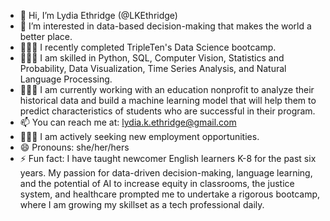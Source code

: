 - 👋 Hi, I’m Lydia Ethridge (@LKEthridge)
- 👀 I’m interested in data-based decision-making that makes the world a better place.
- 👩🏼‍🎓 I recently completed TripleTen's Data Science bootcamp.
- 👩🏽‍💻 I am skilled in Python, SQL, Computer Vision, Statistics and Probability, Data Visualization, Time Series Analysis, and Natural Language Processing.
- 👩🏼‍🏫 I am currently working with an education nonprofit to analyze their historical data and build a machine learning model that will help them to predict characteristics of students who are successful in their program.
- 📫 You can reach me at: lydia.k.ethridge@gmail.com
- 🙋🏼‍♀️ I am actively seeking new employment opportunities. 
- 😄 Pronouns: she/her/hers
- ⚡ Fun fact: I have taught newcomer English learners K-8 for the past six years.  My passion for data-driven decision-making, language learning, and the potential of AI to increase equity in classrooms, the justice system, and healthcare prompted me to undertake a rigorous bootcamp, where I am growing my skillset as a tech professional daily.
